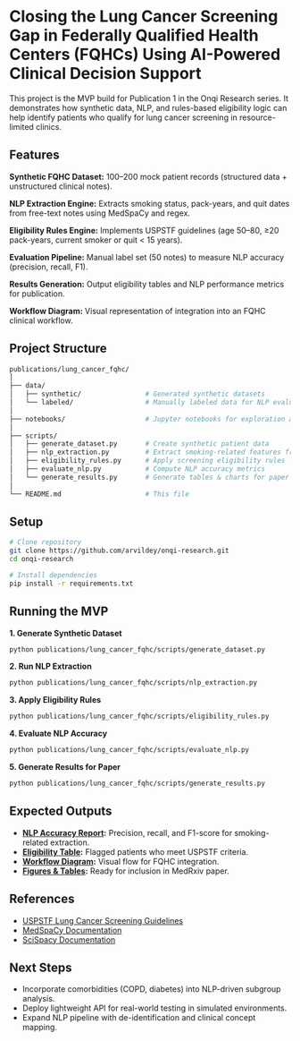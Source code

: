# Closing the Lung Cancer Screening Gap in Federally Qualified Health Centers (FQHCs) Using AI-Powered Clinical Decision Support

This project is the MVP build for Publication 1 in the Onqi Research series.
It demonstrates how synthetic data, NLP, and rules-based eligibility logic can help identify patients who qualify for lung cancer screening in resource-limited clinics.

## Features
**Synthetic FQHC Dataset:** 100–200 mock patient records (structured data + unstructured clinical notes).

**NLP Extraction Engine:** Extracts smoking status, pack-years, and quit dates from free-text notes using MedSpaCy and regex.

**Eligibility Rules Engine:** Implements USPSTF guidelines (age 50–80, ≥20 pack-years, current smoker or quit < 15 years).

**Evaluation Pipeline:** Manual label set (50 notes) to measure NLP accuracy (precision, recall, F1).

**Results Generation:** Output eligibility tables and NLP performance metrics for publication.

**Workflow Diagram:** Visual representation of integration into an FQHC clinical workflow.

## Project Structure
```bash
publications/lung_cancer_fqhc/
│
├── data/
│   ├── synthetic/                # Generated synthetic datasets
│   └── labeled/                  # Manually labeled data for NLP evaluation
│
├── notebooks/                    # Jupyter notebooks for exploration and analysis
│
├── scripts/
│   ├── generate_dataset.py       # Create synthetic patient data
│   ├── nlp_extraction.py         # Extract smoking-related features from notes
│   ├── eligibility_rules.py      # Apply screening eligibility rules
│   ├── evaluate_nlp.py           # Compute NLP accuracy metrics
│   └── generate_results.py       # Generate tables & charts for paper
│
└── README.md                     # This file
```

## Setup
```bash
# Clone repository
git clone https://github.com/arvildey/onqi-research.git
cd onqi-research

# Install dependencies
pip install -r requirements.txt
```

## Running the MVP
**1. Generate Synthetic Dataset**
```bash
python publications/lung_cancer_fqhc/scripts/generate_dataset.py
```

**2. Run NLP Extraction**
```bash
python publications/lung_cancer_fqhc/scripts/nlp_extraction.py
```

**3. Apply Eligibility Rules**
```bash
python publications/lung_cancer_fqhc/scripts/eligibility_rules.py
```

**4. Evaluate NLP Accuracy**
```bash
python publications/lung_cancer_fqhc/scripts/evaluate_nlp.py
```

**5. Generate Results for Paper**
```bash
python publications/lung_cancer_fqhc/scripts/generate_results.py
```

## Expected Outputs
- **[NLP Accuracy Report](scripts/evaluate_nlp.py):** Precision, recall, and F1-score for smoking-related extraction.
- **[Eligibility Table](scripts/eligibility.py):** Flagged patients who meet USPSTF criteria.
- **[Workflow Diagram](docs/workflow_diagram.png):** Visual flow for FQHC integration.
- **[Figures & Tables](outputs/):** Ready for inclusion in MedRxiv paper.

## References
- [USPSTF Lung Cancer Screening Guidelines](https://www.uspreventiveservicestaskforce.org/uspstf/recommendation/lung-cancer-screening)
- [MedSpaCy Documentation](https://github.com/medspacy/medspacy)
- [SciSpacy Documentation](https://allenai.github.io/scispacy/)


## Next Steps
- Incorporate comorbidities (COPD, diabetes) into NLP-driven subgroup analysis.
- Deploy lightweight API for real-world testing in simulated environments.
- Expand NLP pipeline with de-identification and clinical concept mapping.
